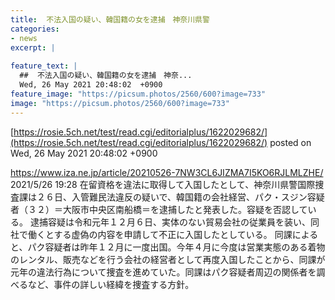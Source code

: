 ```yaml
---
title:  不法入国の疑い、韓国籍の女を逮捕　神奈川県警  
categories:
- news
excerpt: |
  
feature_text: |
  ##  不法入国の疑い、韓国籍の女を逮捕　神奈...
  Wed, 26 May 2021 20:48:02  +0900
feature_image: "https://picsum.photos/2560/600?image=733"
image: "https://picsum.photos/2560/600?image=733"
---
```


[https://rosie.5ch.net/test/read.cgi/editorialplus/1622029682/](https://rosie.5ch.net/test/read.cgi/editorialplus/1622029682/)
posted on Wed, 26 May 2021 20:48:02  +0900

<!--more-->

https://www.iza.ne.jp/article/20210526-7NW3CL6JIZMA7I5KO6RJLMLZHE/ 2021/5/26 19:28 在留資格を違法に取得して入国したとして、神奈川県警国際捜査課は２６日、入管難民法違反の疑いで、韓国籍の会社経営、パク・スジン容疑者（３２）＝大阪市中央区南船橋＝を逮捕したと発表した。容疑を否認している。 逮捕容疑は令和元年１２月６日、実体のない貿易会社の従業員を装い、同社で働くとする虚偽の内容を申請して不正に入国したとしている。 同課によると、パク容疑者は昨年１２月に一度出国。今年４月に今度は営業実態のある着物のレンタル、販売などを行う会社の経営者として再度入国したことから、同課が元年の違法行為について捜査を進めていた。同課はパク容疑者周辺の関係者を調べるなど、事件の詳しい経緯を捜査する方針。
